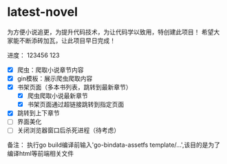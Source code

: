 # latest-novel
为方便小说追更，为提升代码技术，为让代码学以致用，特创建此项目！
希望大家能不断添砖加瓦，让此项目早日完成！

进度：
123456
123
- [x] 爬虫：爬取小说章节内容
- [x] gin模板：展示爬虫爬取内容
- [x] 书架页面（多本书列表，跳转到最新章节）
  - [x] 爬虫爬取小说最新章节
  - [x] 书架页面通过超链接跳转到指定页面
- [x] 跳转到上下章节
- [ ] 界面美化
- [ ] 关闭浏览器窗口后杀死进程（待考虑）

备注：
执行go build编译前输入'go-bindata-assetfs  template/...',该目的是为了编译html等前端相关文件